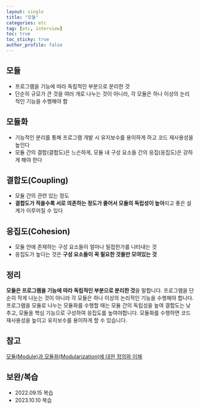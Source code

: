 ```yaml
---
layout: single
title: "모듈"
categories: etc
tag: [etc, interview]
toc: true
toc_sticky: true
author_profile: false
---
```

## 모듈

* 프로그램을 기능에 따라 독립적인 부분으로 분리한 것
* 단순히 규모가 큰 것을 여러 개로 나누는 것이 아니라, 각 모듈은 하나 이상의 논리적인 기능을 수행해야 함



## 모듈화

* 기능적인 분리를 통해 프로그램 개발 시 유지보수를 용이하게 하고 코드 재사용성을 높인다
* 모듈 간의 결합(결합도)은 느슨하게, 모듈 내 구성 요소들 간의 응집(응집도)은 강하게 해야 한다



## 결합도(Coupling)

* 모듈 간의 관련 있는 정도
* **결합도가 적을수록 서로 의존하는 정도가 줄어서 모듈의 독립성이 높아**지고 좋은 설계가 이루어질 수 있다



## 응집도(Cohesion)

* 모듈 안에 존재하는 구성 요소들이 얼마나 밀접한가를 나타내는 것
* 응집도가 높다는 것은 **구성 요소들이 꼭 필요한 것들만 모여있는 것**



## 정리

**모듈은 프로그램을 기능에 따라 독립적인 부분으로 분리한 것**을 말합니다. 프로그램을 단순히 작게 나눈는 것이 아니라 각 모듈은 하나 이상의 논리적인 기능을 수행해야 합니다. 프로그램을 모듈로 나누는 모듈화를 수행할 때는 모듈 간의 독립성을 높여 결합도는 낮추고, 모듈을 핵심 기능으로 구성하여 응집도를 높여야합니다. 모듈화를 수행하면 코드 재사용성을 높이고 유지보수를 용이하게 할 수 있습니다.



## 참고

<a href="https://iwuooh.com/entry/%EB%AA%A8%EB%93%88Module%EA%B3%BC-%EB%AA%A8%EB%93%88%ED%99%94Modularization%EC%97%90-%EB%8C%80%ED%95%9C-%EC%A0%95%EC%9D%98%EC%99%80-%EC%9D%B4%ED%95%B4" target="_blank">모듈(Module)과 모듈화(Modularization)에 대한 정의와 이해</a>



## 보완/복습

* 2022.09.15 복습
* 2023.10.10 복습
